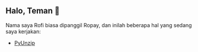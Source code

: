 ## Halo, Teman 👋

Nama saya Rofi biasa dipanggil Ropay, dan inilah beberapa hal yang sedang saya kerjakan:

- [PyUnzip](https://github.com/bgropay/pyunzip/)
